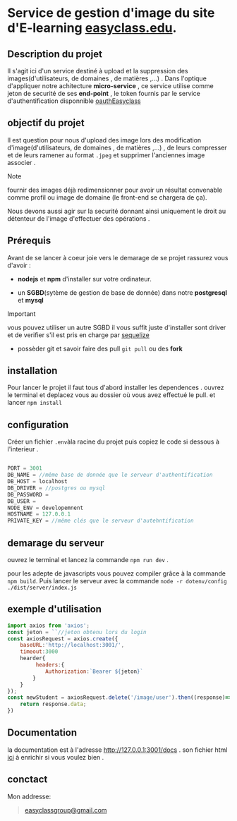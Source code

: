 # Service de gestion d'image du site d'E-learning [easyclass.edu](https://www.easyclass.edu).

## Description du projet

Il s'agit ici d'un service destiné à upload et la suppression des images(d'utilisateurs, de domaines , de matières ,...) . Dans l'optique d'appliquer notre achitecture **micro-service** , ce service utilise comme jeton de securité de ses **end-point** , le token fournis par le service d'authentification disponnible [oauthEasyclass](https://github.com/dylEasydev/Oauth2Easyclass)

## objectif du projet 

Il est question pour nous d'upload des image lors des modification d'image(d'utilisateurs, de domaines , de matières ,...) , de leurs compresser et de leurs ramener au format `.jpeg` et supprimer l'anciennes image associer .

>[!NOTE]
> fournir des images déjà redimensionner pour avoir un résultat convenable
> comme profil ou image de domaine (le front-end se chargera de ça). 

Nous devons aussi agir sur la securité donnant ainsi uniquement le droit au détenteur de l'image d'effectuer des opérations . 

## Prérequis
Avant de se lancer à coeur joie vers le demarage de se projet rassurez vous d'avoir :
- **nodejs** et **npm** d'installer sur votre ordinateur.
* un **SGBD**(sytème de gestion de base de donnée) dans notre **postgresql** et **mysql**
> [!IMPORTANT]
> vous pouvez utiliser un autre SGBD il vous suffit juste d'installer sont driver
> et de verifier s'il est pris en charge par [sequelize](https://sequelize.org)

+ possèder git et savoir faire des pull `git pull` ou des **fork**

## installation
Pour lancer le projet il faut tous d'abord installer les dependences .
ouvrez le terminal et deplacez vous au dossier où vous avez effectué le pull.
et  lancer `npm install`

## configuration

Créer un fichier `.env`àla racine du projet puis copiez le code si dessous à l'interieur .

```js

PORT = 3001
DB_NAME = //même base de donnée que le serveur d'authentification 
DB_HOST = localhost
DB_DRIVER = //postgres ou mysql
DB_PASSWORD = 
DB_USER = 
NODE_ENV = developemnent
HOSTNAME = 127.0.0.1
PRIVATE_KEY = //même clés que le serveur d'autehntification

```
## demarage du serveur
ouvrez le terminal et lancez la commande `npm run dev` .

pour les adepte de javascripts vous pouvez compiler grâce à la commande `npm build`.
Puis lancer le serveur avec la commande `node -r dotenv/config ./dist/server/index.js`

## exemple d'utilisation
```js
import axios from 'axios';
const jeton = ``//jeton obtenu lors du login  
const axiosRequest = axios.create({
    baseURL:'http://localhost:3001/',
    timeout:3000
    hearder{
         headers:{
            Authorization:`Bearer ${jeton}`
        }
    }
});
const newStudent = axiosRequest.delete('/image/user').then((response)=>{
    return response.data;
})
```
## Documentation
la documentation est à l'adresse http://127.0.0.1:3001/docs .
son fichier html [ici](/docs/index.html) à enrichir si vous voulez bien . 

## conctact
Mon addresse: 
> easyclassgroup@gmail.com
